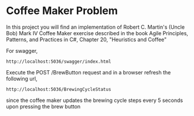 # Coffee Maker Problem
In this project you will find an implementation of Robert C. Martin's (Uncle Bob) Mark IV Coffee Maker exercise described in the book Agile Principles, Patterns, and Practices in C#, Chapter 20, "Heuristics and Coffee"


For swagger,
```
http://localhost:5036/swagger/index.html
```
Execute the POST /BrewButton request and in a browser refresh the following url,
```
http://localhost:5036/BrewingCycleStatus
```
since the coffee maker updates the brewing cycle steps every 5 seconds upon pressing the brew button
